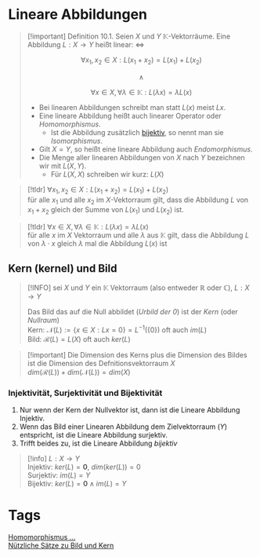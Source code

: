 # Lineare Abbildungen

> [!important] Definition 10.1. Seien $X$ und $Y$ $\mathbb{K}$-Vektorräume. Eine Abbildung $L: X \rightarrow Y$ heißt linear: $\Longleftrightarrow$
>
> $$\forall x_1, x_2 \in X: L\left(x_1+x_2\right)=L\left(x_1\right)+L\left(x_2\right)$$
>
> $$\wedge$$
>
> $$\forall x \in X ,\forall \lambda \in \mathbb{K}: L(\lambda x)=\lambda L(x)$$
>
> - Bei linearen Abbildungen schreibt man statt $L(x)$ meist $L x$.
> - Eine lineare Abbildung heißt auch linearer Operator oder *Homomorphismus*.
> 	- Ist die Abbildung zusätzlich [bijektiv](Abbild.md), so nennt man sie *Isomorphismus*.
> - Gilt $X=Y$, so heißt eine lineare Abbildung auch *Endomorphismus*.
> - Die Menge aller linearen Abbildungen von $X$ nach $Y$ bezeichnen wir mit $L(X, Y)$.
> 	- Für $L(X, X)$ schreiben wir kurz: $L(X)$

> [!tldr] $\forall x_1, x_2 \in X: L\left(x_1+x_2\right)=L\left(x_1\right)+L\left(x_2\right)$  
> für alle $x_{1}$ und alle $x_{2}$ im $X$-Vektorraum gilt, dass die Abbildung $L$ von $x_{1}+x_{2}$ gleich der Summe von $L(x_{1})$ und $L(x_{2})$ ist.

> [!tldr] $\forall x \in X, \forall \lambda \in \mathbb{K}: L(\lambda x)=\lambda L(x)$  
> für alle $x$ im $X$ Vektorraum und alle $\lambda$ aus $\mathbb{K}$ gilt, dass die Abbildung $L$ von $\lambda \cdot x$ gleich $\lambda$ mal die Abbildung $L(x)$ ist

## Kern (kernel) und Bild

> [!INFO] sei $X$ und $Y$ ein $\mathbb{K}$ Vektorraum (also entweder $\mathbb{R}$ oder $\mathbb{C}$), $L: X \to Y$
> 
> Das Bild das auf die Null abbildet (*Urbild der $0$*) ist der *Kern* (oder *Nullraum*)  
> Kern: $\mathcal{N}(L):=\{x \in X: L x=0\}=L^{-1}(\{0\})$ oft auch $im(L)$  
> Bild: $\mathcal{R}(L)= L(X)$ oft auch $ker(L)$

>[!important] Die Dimension des Kerns plus die Dimension des Bildes ist die Dimension des Defnitionsvektorraum $X$  
> $dim(\mathcal{R}(L))+dim(\mathcal{N}(L))=dim(X)$  

### Injektivität, Surjektivität und Bijektivität

1. Nur wenn der Kern der Nullvektor ist, dann ist die Lineare Abbildung Injektiv.
2. Wenn das Bild einer Linearen Abbildung dem Zielvektorraum ($Y$) entspricht, ist die Lineare Abbildung surjektiv.
3. Trifft beides zu, ist die Lineare Abbildung *bijektiv* 

> [!info] $L: X \to Y$  
> Injektiv: $ker(L) = \boldsymbol{0}$, $dim(ker(L)) = 0$  
> Surjektiv: $im(L) = Y$  
> Bijektiv: $ker(L) = \boldsymbol{0} \wedge im(L) = Y$

# Tags

[Homomorphismus ...](https://www.youtube.com/watch?v=0wKsFNLR15g)  
[Nützliche Sätze zu Bild und Kern](https://www.youtube.com/watch?v=ub4hx65xpHM)